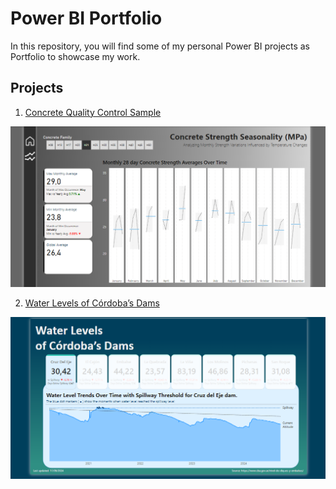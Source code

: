 # Power BI Portfolio

In this repository, you will find some of my personal Power BI projects as Portfolio to showcase my work.

## Projects

1. [Concrete Quality Control Sample](https://github.com/mbbau/Power-BI-Portfolio/tree/main/Concrete%20Quality%20control)

![alt text](<Concrete Quality control/concrete-strength-seasonality.png>)

2. [Water Levels of Córdoba’s Dams](https://github.com/mbbau/Power-BI-Portfolio/tree/main/Dams%20Levels)

![alt text](<Dams Levels/dam_levels.png>)